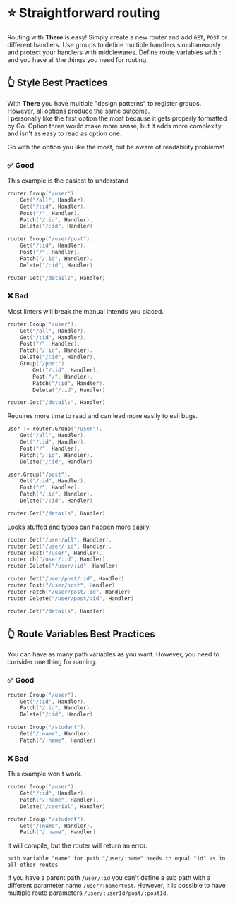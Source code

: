 # ⭐️ Straightforward routing

Routing with **There** is easy! Simply create a new router and add `GET`, `POST` or different handlers. Use groups to define multiple handlers simultaneously and protect your handlers with middlewares.
Define route variables with `:` and you have all the things you need for routing.

## 👆 Style Best Practices

With **There** you have multiple "design patterns" to register groups. However, all options produce the same outcome.  
I personally like the first option the most because it gets properly formatted by Go. Option three would make more sense, but it adds more complexity and isn't as easy to read as option one.

Go with the option you like the most, but be aware of readability problems!

### ✅ Good
This example is the easiest to understand
```go
router.Group("/user").
    Get("/all", Handler).
    Get("/:id", Handler).
    Post("/", Handler).
    Patch("/:id", Handler).
    Delete("/:id", Handler)

router.Group("/user/post").
    Get("/:id", Handler).
    Post("/", Handler).
    Patch("/:id", Handler).
    Delete("/:id", Handler)

router.Get("/details", Handler)
```

### ❌ Bad
Most linters will break the manual intends you placed.
```go
router.Group("/user").
    Get("/all", Handler).
    Get("/:id", Handler).
    Post("/", Handler).
    Patch("/:id", Handler).
    Delete("/:id", Handler).
    Group("/post"). 
        Get("/:id", Handler).
        Post("/", Handler).
        Patch("/:id", Handler).
        Delete("/:id", Handler)

router.Get("/details", Handler)
```


Requires more time to read and can lead more easily to evil bugs.
```go
user := router.Group("/user").
    Get("/all", Handler).
    Get("/:id", Handler).
    Post("/", Handler).
	Patch("/:id", Handler).
    Delete("/:id", Handler)

user.Group("/post").
    Get("/:id", Handler).
    Post("/", Handler).
    Patch("/:id", Handler).
    Delete("/:id", Handler)

router.Get("/details", Handler)
```


Looks stuffed and typos can happen more easily.
```go
router.Get("/user/all", Handler).
router.Get("/user/:id", Handler).
router.Post("/user", Handler).
router.ch("/user/:id", Handler).
router.Delete("/user/:id", Handler)

router.Get("/user/post/:id", Handler)
router.Post("/user/post", Handler)
router.Patch("/user/post/:id", Handler)
router.Delete("/user/post/:id", Handler)

router.Get("/details", Handler)
```


## 👆 Route Variables Best Practices

You can have as many path variables as you want. However, you need to consider one thing for naming.

### ✅ Good
```go
router.Group("/user").
    Get("/:id", Handler).
    Patch("/:id", Handler).
    Delete("/:id", Handler)

router.Group("/student").
    Get("/:name", Handler).
    Patch("/:name", Handler)
```

### ❌ Bad
This example won't work. 
```go
router.Group("/user").
    Get("/:id", Handler).
    Patch("/:name", Handler).
    Delete("/:serial", Handler)

router.Group("/student").
    Get("/:name", Handler).
    Patch("/:name", Handler)
```
It will compile, but the router will return an error.
```
path variable "name" for path "/user/:name" needs to equal "id" as in all other routes
```
If you have a parent path `/user/:id` you can't define a sub path with a different parameter name `/user/:name/test`. However, it is possible to have multiple route parameters `/user/:userId/post/:postId`.
